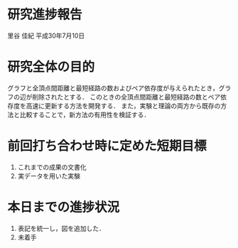 研究進捗報告
================
里谷 佳紀
平成30年7月10日







# 研究全体の目的

グラフと全頂点間距離と最短経路の数およびペア依存度が与えられたとき，グラフの辺が削除されたとする．
このときの全頂点間距離と最短経路の数とペア依存度を高速に更新する方法を開発する．
また，実験と理論の両方から既存の方法と比較することで，新方法の有用性を検証する．

# 前回打ち合わせ時に定めた短期目標

1.  これまでの成果の文書化
2.  実データを用いた実験

# 本日までの進捗状況

1.  表記を統一し，図を追加した．
2.  未着手
